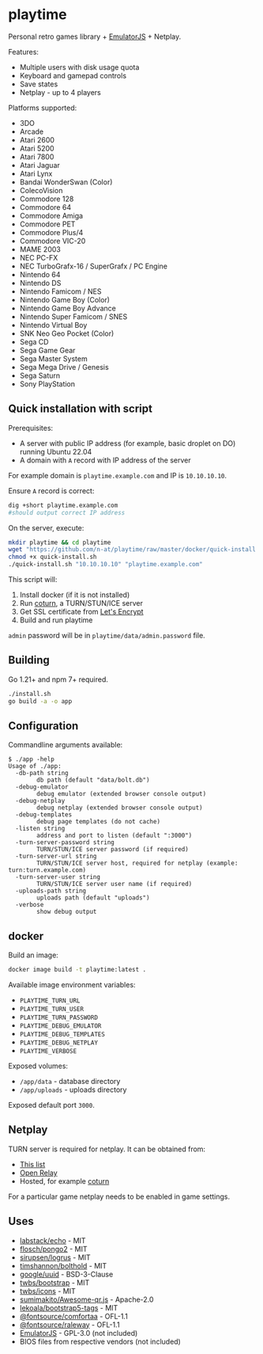 # playtime

Personal retro games library + [EmulatorJS](https://emulatorjs.org/) + Netplay.

Features:

+ Multiple users with disk usage quota
+ Keyboard and gamepad controls
+ Save states
+ Netplay - up to 4 players

Platforms supported:

+ 3DO
+ Arcade
+ Atari 2600
+ Atari 5200
+ Atari 7800 
+ Atari Jaguar
+ Atari Lynx
+ Bandai WonderSwan (Color)
+ ColecoVision
+ Commodore 128
+ Commodore 64
+ Commodore Amiga
+ Commodore PET
+ Commodore Plus/4
+ Commodore VIC-20
+ MAME 2003
+ NEC PC-FX
+ NEC TurboGrafx-16 / SuperGrafx / PC Engine
+ Nintendo 64
+ Nintendo DS
+ Nintendo Famicom / NES
+ Nintendo Game Boy (Color)
+ Nintendo Game Boy Advance
+ Nintendo Super Famicom / SNES
+ Nintendo Virtual Boy
+ SNK Neo Geo Pocket (Color)
+ Sega CD
+ Sega Game Gear
+ Sega Master System
+ Sega Mega Drive / Genesis
+ Sega Saturn
+ Sony PlayStation

## Quick installation with script

Prerequisites:

* A server with public IP address (for example, basic droplet on DO) running Ubuntu 22.04
* A domain with `A` record with IP address of the server

For example domain is `playtime.example.com` and IP is `10.10.10.10`.

Ensure `A` record is correct:

```bash
dig +short playtime.example.com
#should output correct IP address
```

On the server, execute:

```bash
mkdir playtime && cd playtime
wget "https://github.com/n-at/playtime/raw/master/docker/quick-install.sh"
chmod +x quick-install.sh
./quick-install.sh "10.10.10.10" "playtime.example.com"
```

This script will:

1. Install docker (if it is not installed)
2. Run [coturn](https://github.com/coturn/coturn), a TURN/STUN/ICE server
3. Get SSL certificate from [Let's Encrypt](https://letsencrypt.org/)
4. Build and run playtime

`admin` password will be in `playtime/data/admin.password` file.

## Building

Go 1.21+ and npm 7+ required.

```bash
./install.sh
go build -a -o app
```

## Configuration

Commandline arguments available:

```
$ ./app -help
Usage of ./app:
  -db-path string
        db path (default "data/bolt.db")
  -debug-emulator
        debug emulator (extended browser console output)
  -debug-netplay
        debug netplay (extended browser console output)
  -debug-templates
        debug page templates (do not cache)
  -listen string
        address and port to listen (default ":3000")
  -turn-server-password string
        TURN/STUN/ICE server password (if required)
  -turn-server-url string
        TURN/STUN/ICE server host, required for netplay (example: turn:turn.example.com)
  -turn-server-user string
        TURN/STUN/ICE server user name (if required)
  -uploads-path string
        uploads path (default "uploads")
  -verbose
        show debug output
```

## docker

Build an image:

```bash
docker image build -t playtime:latest .
```

Available image environment variables:

* `PLAYTIME_TURN_URL`
* `PLAYTIME_TURN_USER`
* `PLAYTIME_TURN_PASSWORD`
* `PLAYTIME_DEBUG_EMULATOR`
* `PLAYTIME_DEBUG_TEMPLATES`
* `PLAYTIME_DEBUG_NETPLAY`
* `PLAYTIME_VERBOSE`

Exposed volumes:

* `/app/data` - database directory
* `/app/uploads` - uploads directory

Exposed default port `3000`.

## Netplay

TURN server is required for netplay. It can be obtained from:

* [This list](https://gist.github.com/sagivo/3a4b2f2c7ac6e1b5267c2f1f59ac6c6b)
* [Open Relay](https://www.metered.ca/tools/openrelay/)
* Hosted, for example [coturn](https://github.com/coturn/coturn)

For a particular game netplay needs to be enabled in game settings.

## Uses

* [labstack/echo](https://github.com/labstack/echo) - MIT
* [flosch/pongo2](https://github.com/flosch/pongo2) - MIT
* [sirupsen/logrus](https://github.com/sirupsen/logrus) - MIT
* [timshannon/bolthold](https://github.com/timshannon/bolthold) - MIT
* [google/uuid](https://github.com/google/uuid) - BSD-3-Clause
* [twbs/bootstrap](https://github.com/twbs/bootstrap) - MIT
* [twbs/icons](https://github.com/twbs/icons) - MIT
* [sumimakito/Awesome-qr.js](https://github.com/sumimakito/Awesome-qr.js) - Apache-2.0
* [lekoala/bootstrap5-tags](https://github.com/lekoala/bootstrap5-tags) - MIT
* [@fontsource/comfortaa](https://www.npmjs.com/package/@fontsource/comfortaa) - OFL-1.1
* [@fontsource/raleway](https://www.npmjs.com/package/@fontsource/raleway) - OFL-1.1
* [EmulatorJS](https://github.com/EmulatorJS/EmulatorJS) - GPL-3.0 (not included)
* BIOS files from respective vendors (not included)
